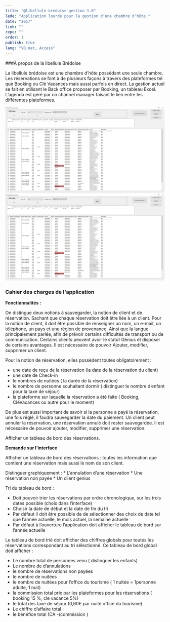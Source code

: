 ```yaml
---
title: "@libellule-bredoise-gestion 1.0"
lede: "Application lourde pour la gestion d'une chambre d'hôte."
date: "2017"
link: ""
repo: ""
order: 1
publish: true
lang: "VB.net, Access"
---
```


###À propos de la libellule Brédoise 

La libellule brédoise est une chambre d’hôte possédant une seule chambre. Les réservations se font à de
plusieurs façons à travers des plateformes tel que Booking ou Clé Vacances mais aussi parfois en direct.
La gestion actuel se fait en utilisant le Back office proposer par Booking, un tableau Excel. L’agenda est
géré par un channel manager faisant le lien entre les différentes plateformes.

<div class="blog-inset">
  <hidden>
    <img src='projet1.png' />
    <img src='projet1.png' />
  </hidden>
  <zoom-image src='projet1.png' zoomSrc='projet1.png' alt='Image libellule brédoise'></zoom-image>
</div>

### Cahier des charges de l'application

**Fonctionnalités :**

On distingue deux notions à sauvegarder, la notion de client et de réservation. Sachant que chaque réservation doit être liée à un client.
Pour la notion de client, il doit être possible de renseigner un nom, un e-mail, un téléphone, un pays et  une région de provenance. Ainsi que la langue principalement parlée, afin de prévoir certains difficultés de transport ou de communication. Certains clients peuvent avoir le statut Génius et disposer de certains avantages.  Il est nécessaire de pouvoir Ajouter, modifier, supprimer un client.

Pour la notion de réservation, elles possèdent toutes obligatoirement : 

 * une date de reçu de la réservation (la date de la réservation du client)
 * une date de Check-in
 * le nombres de nuitées ( la durée de la réservation)
 * le nombre de personne souhaitant dormir ( distinguer le nombre d’enfant pour la taxe de séjour)
 * la plateforme sur laquelle la réservation a été faite ( Booking, CléVacances ou autre pour le moment)
 
De plus est aussi important de savoir si la personne a payé la réservation, une fois réglé, il faudra sauvegarder la date du paiement. Un client peut annuler la réservation, une réservation annulé doit rester sauvegardée. Il est nécessaire de pouvoir ajouter, modifier, supprimer une réservation.

Afficher un tableau de bord des réservations.
      
**Demande sur l’interface**

Afficher un tableau de bord des réservations :
toutes les information que contient une réservation mais aussi le nom de son client. 

Distinguer graphiquement :
    * L’annulation d’une réservation
    * Une réservation non payée
    * Un client genius

Tri du tableau de bord :
* Doit pouvoir trier les réservations par ordre chronologique, sur les trois dates possible (choix dans l’interface)
* Choisir la date de début et la date de fin du tri
* Par défaut il doit être possible de de sélectionner des choix de date tel que l’année actuelle, le mois actuel, la semaine actuelle
* Par défaut à l’ouverture l’application doit afficher le tableau de bord sur l’année actuelle

Le tableau de bord trié doit afficher des chiffres globals pour toutes les réservations correspondant au tri sélectionné.
Ce tableau de bord global doit afficher : 
* Le nombre total de personnes venu ( distinguer les enfants)
* Le nombre de d’annulations
* le nombre de réservations non payées
* le nombre de nuitées
* le nombre de nuitées pour l’office du tourisme ( 1 nuitée = 1personne adulte, 1 nuit)
* la commission total prix par les plateformes pour les réservations ( booking 15 %, cle vacance 5%)
* le total des taxe de séjour (0,60€ par nuité office du tourisme)
* Le chiffre d’affaire total 
* le bénéfice total (CA -(commission )

